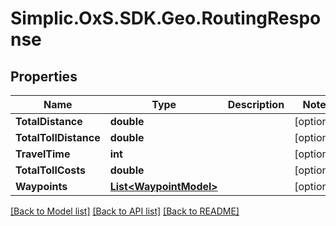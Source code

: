 # Simplic.OxS.SDK.Geo.RoutingResponse

## Properties

Name | Type | Description | Notes
------------ | ------------- | ------------- | -------------
**TotalDistance** | **double** |  | [optional] 
**TotalTollDistance** | **double** |  | [optional] 
**TravelTime** | **int** |  | [optional] 
**TotalTollCosts** | **double** |  | [optional] 
**Waypoints** | [**List&lt;WaypointModel&gt;**](WaypointModel.md) |  | [optional] 

[[Back to Model list]](../README.md#documentation-for-models) [[Back to API list]](../README.md#documentation-for-api-endpoints) [[Back to README]](../README.md)

